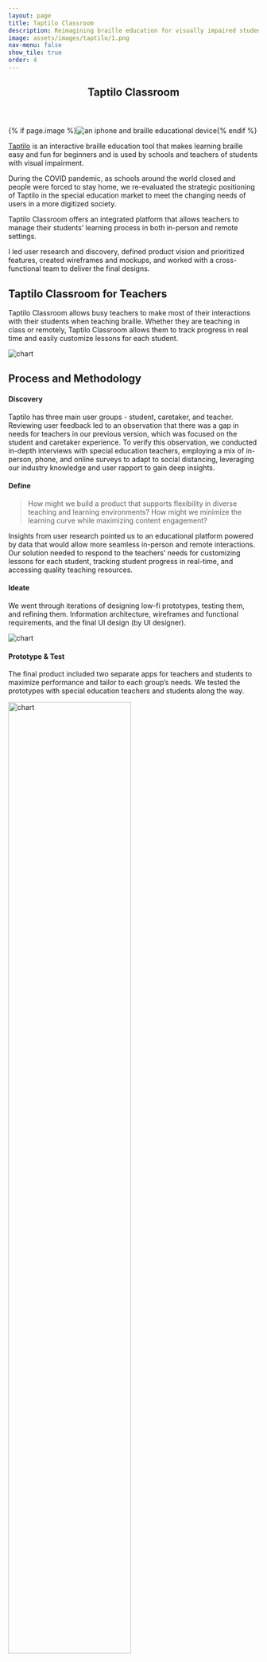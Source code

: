 ```yaml
---
layout: page
title: Taptilo Classroom
description: Reimagining braille education for visually impaired students and their teachers in the COVID era
image: assets/images/taptilo/1.png
nav-menu: false
show_tile: true
order: 4
---
```


<!-- Main -->
<div id="main" class="alt">

<!-- One -->
<section id="one">
	<div class="inner">
		<header class="major">
			<h1>Taptilo Classroom</h1>
		</header>
		{% if page.image %}<span class="image main"><img src="{{ site.baseurl }}/{{ page.image }}" alt="an iphone and braille educational device" /></span>{% endif %}

<!-- Content -->
<!-- <h2 id="content">Overview</h2> -->
<p><a href="https://www.taptilo.com/">Taptilo</a> is an interactive braille education tool that makes learning braille easy and fun for beginners and is used by schools and teachers of students with visual impairment. </p>

<p>During the COVID pandemic, as schools around the world closed and people were forced to stay home, we re-evaluated the strategic positioning of Taptilo in the special education market to meet the changing needs of users in a more digitized society. </p>

<p>Taptilo Classroom offers an integrated platform that allows teachers to manage their students’ learning process in both in-person and remote settings.</p>

<p>I led user research and discovery, defined product vision and prioritized features, created wireframes and mockups, and worked with a cross-functional team to deliver the final designs. </p>

<h2 id="content">Taptilo Classroom for Teachers</h2>
<p>Taptilo Classroom allows busy teachers to make most of their interactions with their students when teaching braille. Whether they are teaching in class or remotely, Taptilo Classroom allows them to track progress in real time and easily customize lessons for each student.</p>
<p><img src="{{ '/assets/images/taptilo/tapp.png' | relative_url }}" alt="chart" data-position="center center" /></p>



<h2 id="content">Process and Methodology</h2>

<h4>Discovery</h4>
<p>Taptilo has three main user groups - student, caretaker, and teacher. Reviewing user feedback led to an observation that there was a gap in needs for teachers in our previous version, which was focused on the student and caretaker experience. To verify this observation, we conducted in-depth interviews with special education teachers, employing a mix of in-person, phone, and online surveys to adapt to social distancing, leveraging our industry knowledge and user rapport to gain deep insights.</p>

<h4>Define</h4>

<blockquote>How might we build a product that supports flexibility in diverse teaching and learning environments? How might we minimize the learning curve while maximizing content engagement?</blockquote>

<p>Insights from user research pointed us to an educational platform powered by data that would allow more seamless 
in-person and remote interactions. Our solution needed to respond to the teachers’ needs for customizing lessons for each student, tracking student progress in real-time, and accessing quality teaching resources.</p>

<h4>Ideate</h4>
<p>We went through iterations of designing low-fi prototypes, testing them, and refining them. Information architecture, wireframes and functional requirements, and the final UI design (by UI designer).</p>
<p><img src="{{ '/assets/images/taptilo/process.png' | relative_url }}" alt="chart" data-position="center center" /></p>

<h4>Prototype & Test</h4>

<p>The final product included two separate apps for teachers and students to maximize performance and tailor to each group’s needs. We tested the prototypes with special education teachers and students along the way. </p>

<p id="centered"><img width="70%" src="{{ '/assets/images/taptilo/compare.png' | relative_url }}" alt="chart" data-position="center center" /></p>


<div class="row">
	<div class="6u 12u$(small)">
		<h4>For Teachers</h4>
			<div class="swiper">
			<div class="swiper-wrapper">
				<div class="swiper-slide"><img src="{{ '/assets/images/taptilo/tapp1.png' | relative_url }}" alt="app"></div>
				<div class="swiper-slide"><img src="{{ '/assets/images/taptilo/tapp2.png' | relative_url }}" alt="app"></div>
				<div class="swiper-slide"><img src="{{ '/assets/images/taptilo/tapp3.png' | relative_url }}" alt="app"></div>
				<div class="swiper-slide"><img src="{{ '/assets/images/taptilo/tapp4.png' | relative_url }}" alt="app"></div>
				<div class="swiper-slide"><img src="{{ '/assets/images/taptilo/tapp5.png' | relative_url }}" alt="app"></div>
				<div class="swiper-slide"><img src="{{ '/assets/images/taptilo/tapp6.png' | relative_url }}" alt="app"></div>
			</div>
			<!-- Add Pagination -->
			<div class="swiper-pagination"></div>
			<!-- Add Navigation -->
			<div class="swiper-button-prev"></div>
			<div class="swiper-button-next"></div>
			</div>
	</div>
	<div class="6u$ 12u$(small)">
		<h4>For Students</h4>
		<div class="swiper">
			<div class="swiper-wrapper">
				<div class="swiper-slide"><img src="{{ '/assets/images/taptilo/sapp1.png' | relative_url }}" alt="app"></div>
				<div class="swiper-slide"><img src="{{ '/assets/images/taptilo/sapp2.png' | relative_url }}" alt="app"></div>
				<div class="swiper-slide"><img src="{{ '/assets/images/taptilo/sapp3.png' | relative_url }}" alt="app"></div>
				<div class="swiper-slide"><img src="{{ '/assets/images/taptilo/sapp4.png' | relative_url }}" alt="app"></div>
				<div class="swiper-slide"><img src="{{ '/assets/images/taptilo/sapp5.png' | relative_url }}" alt="app"></div>
			</div>
			<!-- Add Pagination -->
			<div class="swiper-pagination"></div>
			<!-- Add Navigation -->
			<div class="swiper-button-prev"></div>
			<div class="swiper-button-next"></div>
			</div>
	</div>
</div>

<h2>Impact</h2>
<p>While there was some delay in development due to the pandemic, the two new apps and the software update of the physical product were finally launched in November 2021. Taptilo Classroom and Taptilo are now being used by students and teachers worldwide to increase braille literacy.</p>

<h4>Details</h4>
<ul>
	<li>When: April 2020 - Oct 2020</li>
	<li>Duration: 6 months</li>
	<li>Collaborators: Software and embedded engineers, UI designer</li>
</ul>

<hr class="major" />


</div>
</section>


</div>
